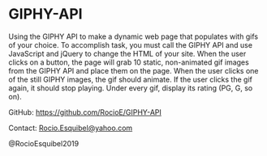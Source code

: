# GIPHY-API
Using the GIPHY API to make a dynamic web page that populates with gifs of your choice. To accomplish task, you must call the GIPHY API and use JavaScript and jQuery to change the HTML of your site.
When the user clicks on a button, the page will grab 10 static, non-animated gif images from the GIPHY API and place them on the page.
When the user clicks one of the still GIPHY images, the gif should animate. If the user clicks the gif again, it should stop playing.
Under every gif, display its rating (PG, G, so on).

GitHub: https://github.com/RocioE/GIPHY-API

Contact: Rocio.Esquibel@yahoo.com

@RocioEsquibel2019

